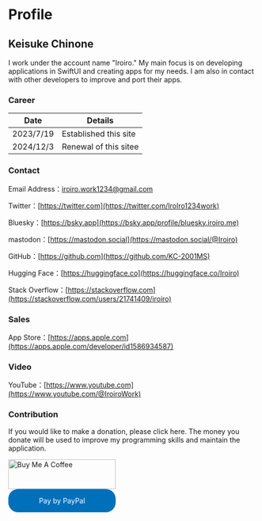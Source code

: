 # Profile

## Keisuke Chinone
I work under the account name "Iroiro." My main focus is on developing applications in SwiftUI and creating apps for my needs. I am also in contact with other developers to improve and port their apps.

### Career
| Date | Details |
| ---- | ---- |
| 2023/7/19 | Established this site |
| 2024/12/3 | Renewal of this sitee |

### Contact
Email Address：[iroiro.work1234@gmail.com](mailto:iroiro.work1234@gmail.com)

Twitter：[https://twitter.com](https://twitter.com/IroIro1234work)

Bluesky：[https://bsky.app](https://bsky.app/profile/bluesky.iroiro.me)

mastodon：[https://mastodon.social](https://mastodon.social/@Iroiro)

GitHub：[https://github.com](https://github.com/KC-2001MS)

Hugging Face：[https://huggingface.co](https://huggingface.co/Iroiro)

Stack Overflow：[https://stackoverflow.com](https://stackoverflow.com/users/21741409/iroiro)

### Sales
App Store：[https://apps.apple.com](https://apps.apple.com/developer/id1586934587)

### Video
YouTube：[https://www.youtube.com](https://www.youtube.com/@IroiroWork)

### Contribution
If you would like to make a donation, please click here. The money you donate will be used to improve my programming skills and maintain the application.

<p>
    <a href="https://www.buymeacoffee.com/iroiro" target="_blank">
        <img src="https://cdn.buymeacoffee.com/buttons/v2/default-yellow.png" alt="Buy Me A Coffee" style="height: 60px !important;width: 217px !important;" >
    </a></br>
    <a href="https://paypal.me/iroiroWork" style="border-radius: 20px; display: block; width: 217px; padding: 15px; box-sizing: border-box; background: #0070ba; color: #FFF; text-decoration: none; text-align: center;" onmouseover="this.style.background='#005ea6';" onmouseout="this.style.background='#0070ba';">
        Pay by PayPal
    </a>
</p>